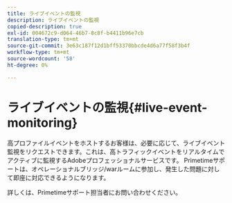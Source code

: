 ```yaml
---
title: ライブイベントの監視
description: ライブイベントの監視
copied-description: true
exl-id: 004672c9-d064-46b7-8c8f-b4411b96e7cb
translation-type: tm+mt
source-git-commit: 3e63c187f12d1bff53370bbcde4d6a77f58f3b4f
workflow-type: tm+mt
source-wordcount: '58'
ht-degree: 0%

---
```


# ライブイベントの監視{#live-event-monitoring}

高プロファイルイベントをホストするお客様は、必要に応じて、ライブイベント監視をリクエストできます。これは、高トラフィックイベントをリアルタイムでアクティブに監視するAdobeプロフェッショナルサービスです。 Primetimeサポートは、オペレーショナルブリッジ/warルームに参加し、発生した問題に対して即座に対応できるようになります。

詳しくは、Primetimeサポート担当者にお問い合わせください。
